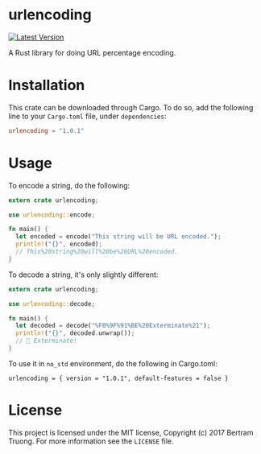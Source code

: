 # urlencoding

[![Latest Version](https://img.shields.io/crates/v/urlencoding.svg)](https://crates.io/crates/urlencoding)

A Rust library for doing URL percentage encoding.

Installation
============

This crate can be downloaded through Cargo. To do so, add the following line to your `Cargo.toml` file, under `dependencies`:

```toml
urlencoding = "1.0.1"
```

Usage
=====

To encode a string, do the following:

```rust
extern crate urlencoding;

use urlencoding::encode;

fn main() {
  let encoded = encode("This string will be URL encoded.");
  println!("{}", encoded);
  // This%20string%20will%20be%20URL%20encoded.
}
```

To decode a string, it's only slightly different:

```rust
extern crate urlencoding;

use urlencoding::decode;

fn main() {
  let decoded = decode("%F0%9F%91%BE%20Exterminate%21");
  println!("{}", decoded.unwrap());
  // 👾 Exterminate!
}
```

To use it in `no_std` environment, do the following in Cargo.toml:

```
urlencoding = { version = "1.0.1", default-features = false }
```

License
=======

This project is licensed under the MIT license, Copyright (c) 2017 Bertram Truong. For more information see the `LICENSE` file.
